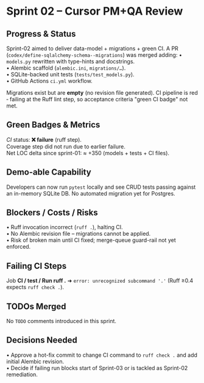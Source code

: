 # Sprint 02 – Cursor PM+QA Review

## Progress & Status
Sprint-02 aimed to deliver data-model + migrations + green CI.  A PR (`codex/define-sqlalchemy-schema--migrations`) was merged adding:
• `models.py` rewritten with type-hints and docstrings.  
• Alembic scaffold (`alembic.ini`, `migrations/…`).  
• SQLite-backed unit tests (`tests/test_models.py`).  
• GitHub Actions `ci.yml` workflow.  

Migrations exist but are **empty** (no revision file generated).  CI pipeline is red ‑ failing at the Ruff lint step, so acceptance criteria "green CI badge" not met.

## Green Badges & Metrics
*CI* status: **❌ failure** (ruff step).  
Coverage step did not run due to earlier failure.  
Net LOC delta since sprint-01: ≈ +350 (models + tests + CI files).

## Demo-able Capability
Developers can now run `pytest` locally and see CRUD tests passing against an in-memory SQLite DB.  No automated migration yet for Postgres.

## Blockers / Costs / Risks
• Ruff invocation incorrect (`ruff .`), halting CI.  
• No Alembic revision file – migrations cannot be applied.  
• Risk of broken main until CI fixed; merge-queue guard-rail not yet enforced.

## Failing CI Steps
Job **CI / test / Run ruff .** ➜ `error: unrecognized subcommand '.'` (Ruff ≥0.4 expects `ruff check .`).

## TODOs Merged
No `TODO` comments introduced in this sprint.

## Decisions Needed
• Approve a hot-fix commit to change CI command to `ruff check .` and add initial Alembic revision.  
• Decide if failing run blocks start of Sprint-03 or is tackled as Sprint-02 remediation. 